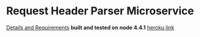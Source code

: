# Request Header Parser Microservice
[Details and Requirements](https://www.freecodecamp.com/challenges/request-header-parser-microservice)
**built and tested on node 4.4.1**
[heroku link](https://jomcode-fcc-requestheaderparser.herokuapp.com/)
